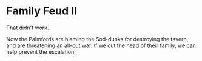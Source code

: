 # Family Feud II

That didn't work.

Now the Palmfords are blaming the Sod-dunks for destroying the tavern, and are threatening an all-out war. If we cut the head of their family, we can help prevent the escalation.